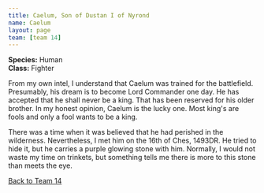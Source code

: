 ```yaml
---
title: Caelum, Son of Dustan I of Nyrond
name: Caelum
layout: page
team: [team 14]
---
```


**Species:** Human  
**Class:** Fighter  

From my own intel, I understand that Caelum was trained for the battlefield. Presumably, his dream is to become Lord Commander one day. He has accepted that he shall never be a king. That has been reserved for his older brother. In my honest opinion, Caelum is the lucky one. Most king's are fools and only a fool wants to be a king.

There was a time when it was believed that he had perished in the wilderness. Nevertheless, I met him on the 16th of Ches, 1493DR. He tried to hide it, but he carries a purple glowing stone with him. Normally, I would not waste my time on trinkets, but something tells me there is more to this stone than meets the eye.

[Back to Team 14](/team_14)

